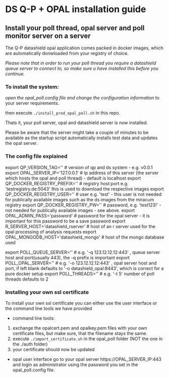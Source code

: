 # DS Q-P + OPAL installation guide


## Install your poll thread, opal server and poll monitor server on a server

The Q-P datashield opal application comes packed in docker images, which are automatically donwloaded from your registry of choice.

*Please note that in order to run your poll thread you require a datashield queue server to connect to, so make sure u have installed this before you continue.*

### To install the system:

*open the opal_poll.config file and change the configuration information* to your server requirements.

then execute `./install_prod_opal_poll.sh` in this repo.

Thats it, your poll server, opal and datashield server is now installed.

Please be aware that the server might take a couple of minutes to be available as the startup script automatically installs test data and updates the opal server.


### The config file explained

export QP_VERSION_TAG='' # version of qp and ds system - e.g. v0.0.1
export OPAL_SERVER_IP='127.0.0.1' # Ip address of this server (the server which hosts the opal and poll thread) - default is localhost
export QP_DOCKER_REGISTRY_PREFIX='' # registry host:port  e.g. 'testregistry.de:5043' this is used to download the respective images
export QP_DOCKER_REGISTRY_USER='' # user e.g. 'test'  - this user is not needed for publically available images such as the ds images from the miracum registry
export QP_DOCKER_REGISTRY_PW=''  #  password, e.g. 'test123!' - not needed for publically available images - see above.
export OPAL_ADMIN_PASS='password'  # password for the opal server - it is important for this password to be a save password
export R_SERVER_HOST='datashield_rserver' # host of an r server used for the opal processing of analysis requests
export OPAL_MONGODB_HOST='datashield_mongo' # host of the mongo database used

export POLL_QUEUE_SERVER='' # e.g. '-q 123.12.12.12:443' , queue server host and port(usually 443), the -q prefix is important
export POLL_OPAL_SERVER=''  # e.g. '-o 123.12.12.12:443' , opal server host and port, if left blank defaults to '-o datashield_opal:8443', which is correct for a pure docker setup
export POLL_THREADS=''      # e.g. '-t 5' number of poll threads defaults to 2


### Installing your own ssl certificate

To install your own ssl certificate you can either use the user interface or the command line tools we have provided

- command line tools:
1. exchange the opalcert.pem and opalkey.pem files with your own certificate files, but make sure, that the filename stays the same.
2. execute `./import_certificate.sh` in the opal_poll folder (NOT the one in the ./auth folder)
3. your certificate should now be updated

- opal user interface
go to your opal server https://OPAL_SERVER_IP:443 and login as administrator using the password you set in the opal_poll.config file.







